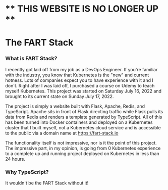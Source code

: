 # ** THIS WEBSITE IS NO LONGER UP **
# The FART Stack
### What is FART Stack?
I recently got laid off from my job as a DevOps Engineer. If you're familiar with the industry, you know that Kubernetes is the "new" and current hotness. Lots of companies expect you to have experience with it and I don't. Right after I was laid off, I purchased a course on Udemy to teach myself Kubernetes. This project was started on Saturday July 16, 2022 and brought to its current state on Sunday July 17, 2022.

The project is simply a website built with Flask, Apache, Redis, and TypeScript. Apache sits in front of Flask directing traffic while Flask pulls its data from Redis and renders a template generated by TypeScript. All of this has been turned into Docker containers and deployed on a Kubernetes cluster that I built myself, not a Kubernetes cloud service and is accessible to the public via a domain name at https://fart-stack.io 

The functionality itself is not impressive, nor is it the point of this project. The impressive part, in my opinion, is going from 0 Kubernetes experience to a complete up and running project deployed on Kubernetes in less than 24 hours.

### Why TypeScript?
It wouldn't be the FART Stack without it!
